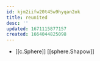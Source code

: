 ```yaml
---
id: kjm2iifw20t45w9hyqan2ok
title: reunited
desc: ''
updated: 1671115877157
created: 1664044825098
---
```


- [[c.Sphere]] [[sphere.Shapow]]